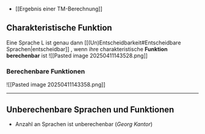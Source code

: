- [[Ergebnis einer TM-Berechnung]]

## Charakteristische Funktion 
Eine Sprache L ist genau dann [[(Un)Entscheidbarkeit#Entscheidbare Sprachen|entscheidbar]] , wenn ihre charakteristische **Funktion berechenbar** ist
 ![[Pasted image 20250411143528.png]]
### Berechenbare Funktionen
![[Pasted image 20250411143358.png]]

---

## Unberechenbare Sprachen und Funktionen 
- Anzahl an Sprachen ist unberechenbar (*Georg Kantor*)